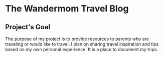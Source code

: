 # The Wandermom Travel Blog


## Project's Goal
The purpose of my project is to provide resources to parents who are traveling or would like to travel. 
I plan on sharing travel inspiration and tips based on my own personal experience. It is a place to document my trips.  
